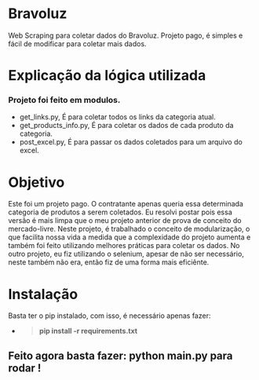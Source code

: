 # Bravoluz
Web Scraping para coletar dados do Bravoluz. Projeto pago, é simples e fácil de modificar para coletar mais dados.


# Explicação da lógica utilizada
### Projeto foi feito em modulos.
- get_links.py, É para coletar todos os links da categoria atual.
- get_products_info.py, É para coletar os dados de cada produto da categoria.
- post_excel.py, É para passar os dados coletados para um arquivo do excel.

# Objetivo

Este foi um projeto pago. O contratante apenas queria essa determinada categoria de produtos a serem coletados. Eu resolvi postar pois essa versão é mais limpa que o meu projeto anterior de prova de conceito do mercado-livre. Neste projeto, é trabalhado o conceito de modularização, o que facilita nossa vida a medida que a complexidade do projeto aumenta e também foi feito utilizando melhores práticas para coletar os dados. No outro projeto, eu fiz utilizando o selenium, apesar de não ser necessário, neste também não era, então fiz de uma forma mais eficiênte.



# Instalação

Basta ter o pip instalado, com isso, é necessário apenas fazer:
* > **pip install -r requirements.txt**


## Feito agora basta fazer: python main.py para rodar !
